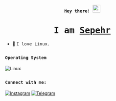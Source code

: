 <p align="center"><samp><b> Hey there! <img src="https://camo.githubusercontent.com/e8e7b06ecf583bc040eb60e44eb5b8e0ecc5421320a92929ce21522dbc34c891/68747470733a2f2f6d656469612e67697068792e636f6d2f6d656469612f6876524a434c467a6361737252346961377a2f67697068792e676966" width="25px"> </b></samp></p>
<p align="center"><h1 align="center"><samp> I am <a href="https://t.me/AlexRadiKali">Sepehr </a> </samp></h1></p>

<div>
  
  
- 🐧 <samp>I love Linux.

##  
  
<h4><b><samp>Operating System</samp></b></h4>
  
![Linux](https://img.shields.io/badge/Linux-FFD700?style=flat-square&logo=Linux&logoColor=000000)
  
## 

 <h4><b><samp>Connect with me:</samp></b></h4>

[![Instagram](https://img.shields.io/badge/-808080?style=flat-square&logo=instagram&logoColor=red)](https://instagram.com/tracefs.xd)
[![Telegram](https://img.shields.io/badge/-808080?style=flat-square&logo=telegram&logoColor=red)](https://t.me/tracefs) 
